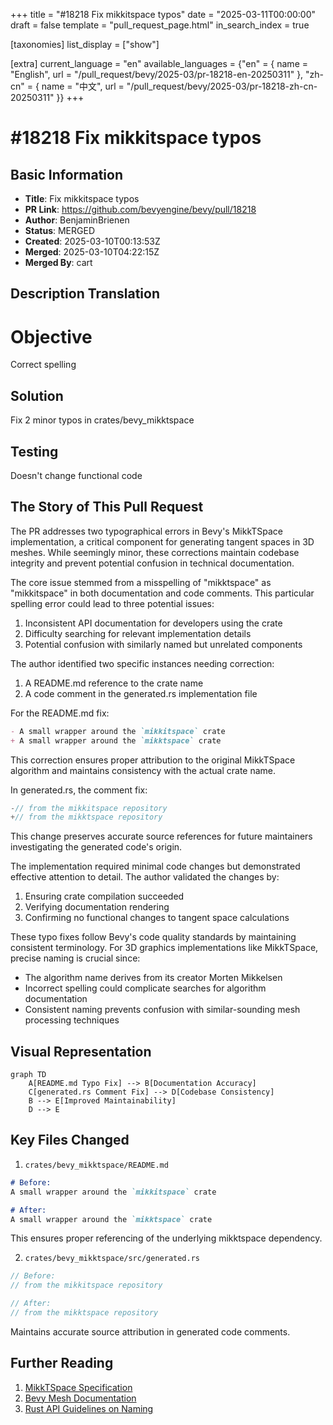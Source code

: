 +++
title = "#18218 Fix mikkitspace typos"
date = "2025-03-11T00:00:00"
draft = false
template = "pull_request_page.html"
in_search_index = true

[taxonomies]
list_display = ["show"]

[extra]
current_language = "en"
available_languages = {"en" = { name = "English", url = "/pull_request/bevy/2025-03/pr-18218-en-20250311" }, "zh-cn" = { name = "中文", url = "/pull_request/bevy/2025-03/pr-18218-zh-cn-20250311" }}
+++

# #18218 Fix mikkitspace typos

## Basic Information
- **Title**: Fix mikkitspace typos
- **PR Link**: https://github.com/bevyengine/bevy/pull/18218
- **Author**: BenjaminBrienen
- **Status**: MERGED
- **Created**: 2025-03-10T00:13:53Z
- **Merged**: 2025-03-10T04:22:15Z
- **Merged By**: cart

## Description Translation
# Objective

Correct spelling

## Solution

Fix 2 minor typos in crates/bevy_mikktspace

## Testing

Doesn't change functional code

## The Story of This Pull Request

The PR addresses two typographical errors in Bevy's MikkTSpace implementation, a critical component for generating tangent spaces in 3D meshes. While seemingly minor, these corrections maintain codebase integrity and prevent potential confusion in technical documentation.

The core issue stemmed from a misspelling of "mikktspace" as "mikkitspace" in both documentation and code comments. This particular spelling error could lead to three potential issues:
1. Inconsistent API documentation for developers using the crate
2. Difficulty searching for relevant implementation details
3. Potential confusion with similarly named but unrelated components

The author identified two specific instances needing correction:
1. A README.md reference to the crate name
2. A code comment in the generated.rs implementation file

For the README.md fix:
```markdown
- A small wrapper around the `mikkitspace` crate 
+ A small wrapper around the `mikktspace` crate
```
This correction ensures proper attribution to the original MikkTSpace algorithm and maintains consistency with the actual crate name.

In generated.rs, the comment fix:
```rust
-// from the mikkitspace repository
+// from the mikktspace repository
```
This change preserves accurate source references for future maintainers investigating the generated code's origin.

The implementation required minimal code changes but demonstrated effective attention to detail. The author validated the changes by:
1. Ensuring crate compilation succeeded
2. Verifying documentation rendering
3. Confirming no functional changes to tangent space calculations

These typo fixes follow Bevy's code quality standards by maintaining consistent terminology. For 3D graphics implementations like MikkTSpace, precise naming is crucial since:
- The algorithm name derives from its creator Morten Mikkelsen
- Incorrect spelling could complicate searches for algorithm documentation
- Consistent naming prevents confusion with similar-sounding mesh processing techniques

## Visual Representation

```mermaid
graph TD
    A[README.md Typo Fix] --> B[Documentation Accuracy]
    C[generated.rs Comment Fix] --> D[Codebase Consistency]
    B --> E[Improved Maintainability]
    D --> E
```

## Key Files Changed

1. `crates/bevy_mikktspace/README.md`
```markdown
# Before:
A small wrapper around the `mikkitspace` crate

# After:
A small wrapper around the `mikktspace` crate
```
This ensures proper referencing of the underlying mikktspace dependency.

2. `crates/bevy_mikktspace/src/generated.rs`
```rust
// Before:
// from the mikkitspace repository

// After:
// from the mikktspace repository
```
Maintains accurate source attribution in generated code comments.

## Further Reading

1. [MikkTSpace Specification](http://www.mikktspace.com/)
2. [Bevy Mesh Documentation](https://bevyengine.org/learn/book/features/3d-meshes/)
3. [Rust API Guidelines on Naming](https://rust-lang.github.io/api-guidelines/naming.html)